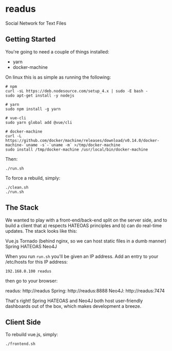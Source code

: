 # readus
Social Network for Text Files

## Getting Started

You're going to need a couple of things installed:

- yarn
- docker-machine

On linux this is as simple as running the following:

```
# npm
curl -sL https://deb.nodesource.com/setup_4.x | sudo -E bash -
sudo apt-get install -y nodejs

# yarn
sudo npm install -g yarn

# vue-cli
sudo yarn global add @vue/cli

# docker-machine
curl -L https://github.com/docker/machine/releases/download/v0.14.0/docker-machine-`uname -s`-`uname -m` >/tmp/docker-machine
sudo install /tmp/docker-machine /usr/local/bin/docker-machine
```

Then:

```
./run.sh
```

To force a rebuild, simply:

```
./clean.sh
./run.sh
```

## The Stack

We wanted to play with a front-end/back-end split on the server side, and to build a client that
a) respects HATEOAS principles and b) can do real-time updates. The stack looks like this:

Vue.js
Tornado (behind nginx, so we can host static files in a dumb manner)
Spring HATEOAS
Neo4J

When you run `run.sh` you'll be given an IP address. Add an entry to your /etc/hosts
for this IP address:
```
192.168.0.100 readus
```
then go to your browser:

readus: http://readus
Spring: http://readus:8888
Neo4J: http://readus:7474

That's right! Spring HATEOAS and Neo4J both host user-friendly dashboards out of the box, which
makes development a breeze.

## Client Side

To rebuild vue.js, simply:

```
./frontend.sh

```
